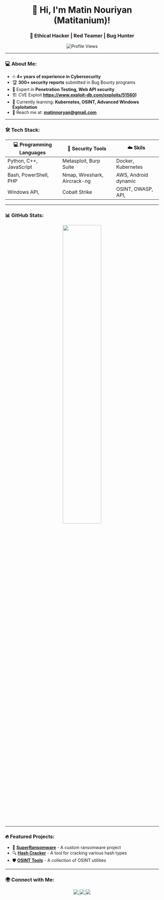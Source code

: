<h1 align="center">👋 Hi, I'm Matin Nouriyan (Matitanium)!</h1>
<h3 align="center">🚀 Ethical Hacker | Red Teamer | Bug Hunter </h3>

<p align="center">
  <img src="https://komarev.com/ghpvc/?username=matitanium&label=Profile%20Views&color=blue&style=flat" alt="Profile Views" />
</p>

---

### 💻 About Me:
- 🔥 **4+ years of experience in Cybersecurity**
- 🏆 **300+ security reports** submitted in Bug Bounty programs
- 🎯 Expert in **Penetration Testing, Web API security**
- 🏗️ CVE Exploit **https://www.exploit-db.com/exploits/51560)**
- 🌱 Currently learning: **Kubernetes, OSINT, Advanced Windows Exploitation**
- 📩 Reach me at: **matinnoryan@gmail.com**

---

### 🛠 Tech Stack:

| 💻 Programming Languages | 🔧 Security Tools | ☁️ Skils |
|-----------------|-----------------|----------------|
| Python, C++, JavaScript | Metasploit, Burp Suite | Docker, Kubernetes |
| Bash, PowerShell, PHP | Nmap, Wireshark, Aircrack-ng | AWS, Android dynamic |
| Windows API,   | Cobalt Strike | OSINT, OWASP, API,   |

---

### 📊 GitHub Stats:
<p align="center">
  <img src="https://github-readme-stats.vercel.app/api?username=matitanium&show_icons=true&theme=radical" width="50%"/>
</p>

---

### 🔥 Featured Projects:
- 🔐 **[SuperRansomware](https://github.com/matitanium/superRansomware)** - A custom ransomware project
- 🔍 **[Hash Cracker](https://github.com/matitanium/hashcrack)** - A tool for cracking various hash types
- 🛡 **[OSINT Tools](https://github.com/matitanium/OSINT-Tools)** - A collection of OSINT utilities

---

### 🌍 Connect with Me:
<p align="center">
  <a href="https://www.linkedin.com/in/matitanium/">
    <img src="https://img.shields.io/badge/LinkedIn-0077B5?style=for-the-badge&logo=linkedin&logoColor=white">
  </a>
  <a href="https://twitter.com/matinNouryan">
    <img src="https://img.shields.io/badge/Twitter-1DA1F2?style=for-the-badge&logo=twitter&logoColor=white">
  </a>
  <a href="https://t.me/matitanium">
    <img src="https://img.shields.io/badge/Telegram-26A5E4?style=for-the-badge&logo=telegram&logoColor=white">
  </a>
</p>
